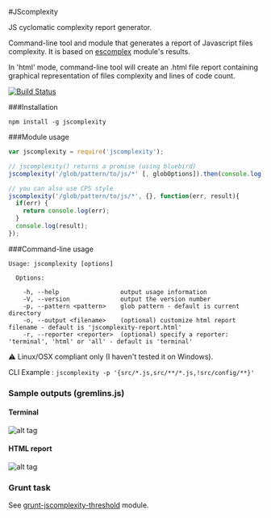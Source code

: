 #JScomplexity

JS cyclomatic complexity report generator.

Command-line tool and module that generates a report of Javascript files complexity. It is based on [escomplex](https://github.com/philbooth/escomplex/) module's results.

In 'html' mode, command-line tool will create an .html file report containing graphical representation of files complexity and lines of code count.

[![Build Status](https://travis-ci.org/slyg/jscomplexity.png?branch=master)](https://travis-ci.org/slyg/jscomplexity)

###Installation 

`npm install -g jscomplexity`

###Module usage

```javascript
var jscomplexity = require('jscomplexity');

// jscomplexity() returns a promise (using bluebird)
jscomplexity('/glob/pattern/to/js/*' [, globOptions]).then(console.log);

// you can also use CPS style
jscomplexity('/glob/pattern/to/js/*', {}, function(err, result){
  if(err) {
    return console.log(err);
  }
  console.log(result);
});
```

###Command-line usage

```
Usage: jscomplexity [options]

  Options:

    -h, --help                 output usage information
    -V, --version              output the version number
    -p, --pattern <pattern>    glob pattern - default is current directory
    -o, --output <filename>    (optional) customize html report filename - default is 'jscomplexity-report.html'
    -r, --reporter <reporter>  (optional) specify a reporter: 'terminal', 'html' or 'all' - default is 'terminal'
```

:warning: Linux/OSX compliant only (I haven't tested it on Windows).

CLI Example : `jscomplexity -p '{src/*.js,src/**/*.js,!src/config/**}'`

### Sample outputs (gremlins.js)

#### Terminal

![alt tag](https://raw.github.com/slyg/jscomplexity/master/images/screenshot-console.png)

#### HTML report

![alt tag](https://raw.github.com/slyg/jscomplexity/master/images/screenshot-webUI.png)

### Grunt task

See [grunt-jscomplexity-threshold](https://github.com/slyg/grunt-jscomplexity-threshold) module.
